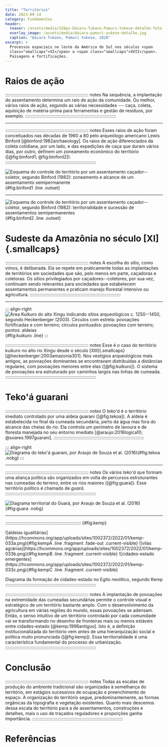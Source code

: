 ```yaml
---
title: "Territórios"
date: 2023-09-14
category: Fundamentos
header:
  teaser: /assets/media/320px-Daiara-Tukano-Pamuri-Yukese-detalhe-foto-Ana-Pigosso.jpg
  overlay_image: /assets/media/daiara-pamuri-yukese-detalhe.jpg
  caption: "Daiara Tukano, Pamuri Yukese, 2020"
excerpt: >
  Processos espaciais no leste da América do Sul nos séculos <span
  class="smallcaps">XI</span> a <span class="smallcaps">XVII</span>.
  Paisagens e fortificações.
---
```


# Raios de ação #

:::::::::::::::::::::::::::::::::::::::::::::::::::::::::::::::::: notes
Na sequência, a implantação do assentamento determina um
raio de ação da comunidade. Ou melhor, vários raios de ação, segundo as
várias necessidades --- caça, coleta, aquisição de matéria-prima para
ferramentas e gestão de resíduos, por exemplo.
::::::::::::::::::::::::::::::::::::::::::::::::::::::::::::::::::::::::

----

:::::::::::::::::::::::::::::::::::::::::::::::::::::::::::::::::: notes
Esses raios de ação foram
conceituados nas décadas de 1960 a 80 pelo arqueólogo americano Lewis
Binford [@binford:1982archaeology]. Os raios de ação diferenciados da
coleta cotidiana, por um lado, e das expedições de caça que duram vários
dias, por outro, definem um zoneamento econômico do território
([@fig:binford1; @fig:binford2]).
::::::::::::::::::::::::::::::::::::::::::::::::::::::::::::::::::::::::

![Esquema do controle do território por um assentamento caçador--coletor, segundo Binford (1982): zoneamento e alcance de um assentamento semipermanente](https://hcommons.org/app/uploads/sites/1001018/2021/06/binford1982-1.png){#fig:binford1 .line .outset}

* * * *

![Esquema do controle do território por um assentamento caçador--coletor, segundo Binford (1982): territorialidade e sucessão de assentamentos semipermanentes](https://hcommons.org/app/uploads/sites/1001018/2021/06/binford1982-2.png){#fig:binford2 .line .outset}

# Sudeste da Amazônia no século [XI]{.smallcaps} #

:::::::::::::::::::::::::::::::::::::::::::::::::::::::::::::::::: notes
A escolha do sítio, como vimos, é deliberada. Ela se repete em
praticamente todas as implantações de territórios em sociedades que são,
pelo menos em parte, caçadoras e coletoras. Os sítios privilegiados por
caçadores--coletores, por sua vez, continuam sendo relevantes para
sociedades que estabelecem assentamentos permanentes e praticam manejo
florestal intensivo ou agricultura.
::::::::::::::::::::::::::::::::::::::::::::::::::::::::::::::::::::::::

* * * *

::: align-right
![Área Kuikuro do alto Xingu indicando sítios arqueológicos c. 1250--1450, segundo Heckenberger (2003). Círculos com estrela: povoações fortificadas e com terreiro; círculos pontuados: povoações com terreiro; pontos: aldeias](https://hcommons.org/app/uploads/sites/1001018/2021/06/heckenberger2003-1-kuikuro.png){#fig:kuikuro .line}
:::

:::::::::::::::::::::::::::::::::::::::::::::::::::::::::::::::::: notes
Esse é o caso do território kuikuro no alto rio Xingu desde o século
[XIII]{.smallcaps} [@heckenberger:2003amazonia301]. Nos vestígios
arqueológicos mais antigos, as povoações dominantes se encontravam
distribuídas a distâncias regulares, com povoações menores entre elas
([@fig:kuikuro]). O sistema de povoações era estruturado por caminhos
largos nas linhas de cumeada.
::::::::::::::::::::::::::::::::::::::::::::::::::::::::::::::::::::::::

# Teko\'á guarani #

:::::::::::::::::::::::::::::::::::::::::::::::::::::::::::::::::: notes
O *teko\'á* é o território imediato controlado por uma aldeia guarani
([@fig:tekoa]). A aldeia é estabelecida no final da cumeada secundária,
perto da água mas fora do alcance das cheias do rio. Ela controla um
perímetro de lavoura e de floresta manejada no seu entorno imediato
[@araujo:2016logica10; @soares:1997guarani].
::::::::::::::::::::::::::::::::::::::::::::::::::::::::::::::::::::::::

::: align-right
![Diagrama do teko\'á guarani, por Araujo de Souza *et al.* (2016)](https://hcommons.org/app/uploads/sites/1001018/2021/06/araujo-souza-2016-tekoha.png){#fig:tekoa .nobg}
:::

* * * *

:::::::::::::::::::::::::::::::::::::::::::::::::::::::::::::::::: notes
Os vários *teko\'á* que formam uma aliança política são organizados em
volta de percursos estruturantes nas cumeadas do terreno, entre os rios
maiores ([@fig:guara]). Esse território político é chamado de *guará*.
::::::::::::::::::::::::::::::::::::::::::::::::::::::::::::::::::::::::

![Diagrama territorial do Guará, por Araujo de Souza *et al.* (2016)](https://hcommons.org/app/uploads/sites/1001018/2021/06/araujo-de-souza-2016-guara.png){#fig:guara .nobg}

* * * *

:::::::::::::::::::::::::::::::::::::::::::::::::::::::::::: {#fig:kemp}
<div class="r-stack">![aldeias igualitárias](https://hcommons.org/app/uploads/sites/1002372/2022/01/kemp-033a.png){#fig:kempA .line .fragment .fade-out .current-visible}
![vilas agrárias](https://hcommons.org/app/uploads/sites/1002372/2022/01/kemp-033b.png){#fig:kempB .line .fragment .current-visible}
![cidades-estado emergentes](https://hcommons.org/app/uploads/sites/1002372/2022/01/kemp-033c.png){#fig:kempC .line .fragment .current-visible}</div>

Diagrama da formação de cidades-estado no Egito neolítico, segundo Kemp
::::::::::::::::::::::::::::::::::::::::::::::::::::::::::::::::::::::::

:::::::::::::::::::::::::::::::::::::::::::::::::::::::::::::::::: notes
A implantação de povoações na extremidade das cumeadas secundárias
permite o controle visual e estratégico de um território bastante amplo.
Com o desenvolvimento da agricultura em várias regiões do mundo, essas
povoações se adensam. Então, o senso intuitivo de um território
controlado por cada comunidade vai se transformando no desenho de
fronteiras mais ou menos estáveis entre cidades-estado
[@kemp:1996antiguo]. Isto é, a definição institucionalizada do
território vem *antes* de uma hierarquização social e política muito
pronunciada ([@fig:kemp]). Essa territorialidade é uma característica
fundamental do processo de urbanização.
::::::::::::::::::::::::::::::::::::::::::::::::::::::::::::::::::::::::

# Conclusão #

:::::::::::::::::::::::::::::::::::::::::::::::::::::::::::::::::: notes
Todas as escalas de produção do ambiente tradicional são
organizadas à semelhança do território, em estágios sucessivos de
ocupação e preenchimento do espaço. A organização do território segue,
predominantemente, as formas orgânicas da topografia e vegetação
existentes. Quanto mais descemos dessa escala do território para a de
assentamentos, construções e detalhes, mais o uso de traçados
reguladores e proporções ganha importância.
::::::::::::::::::::::::::::::::::::::::::::::::::::::::::::::::::::::::

# Referências #

